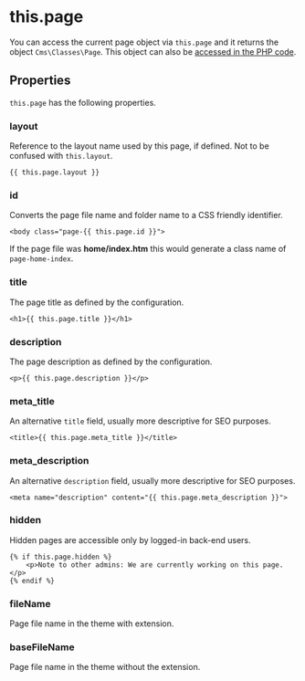 # this.page

You can access the current page object via `this.page` and it returns the object `Cms\Classes\Page`. This object can also be [accessed in the PHP code](../cms/pages/.md#page-variables).

## Properties

`this.page` has the following properties.

### layout

Reference to the layout name used by this page, if defined. Not to be confused with `this.layout`.

```twig
{{ this.page.layout }}
```

### id

Converts the page file name and folder name to a CSS friendly identifier.

```twig
<body class="page-{{ this.page.id }}">
```

If the page file was **home/index.htm** this would generate a class name of `page-home-index`.

### title

The page title as defined by the configuration.

```twig
<h1>{{ this.page.title }}</h1>
```

### description

The page description as defined by the configuration.

```twig
<p>{{ this.page.description }}</p>
```

### meta_title

An alternative `title` field, usually more descriptive for SEO purposes.

```twig
<title>{{ this.page.meta_title }}</title>
```

### meta_description

An alternative `description` field, usually more descriptive for SEO purposes.

```twig
<meta name="description" content="{{ this.page.meta_description }}">
```

### hidden

Hidden pages are accessible only by logged-in back-end users.

```twig
{% if this.page.hidden %}
    <p>Note to other admins: We are currently working on this page.</p>
{% endif %}
```

### fileName

Page file name in the theme with extension.

### baseFileName

Page file name in the theme without the extension.
